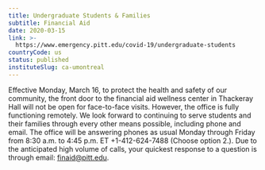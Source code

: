 ```yaml
---
title: Undergraduate Students & Families
subtitle: Financial Aid
date: 2020-03-15
link: >-
  https://www.emergency.pitt.edu/covid-19/undergraduate-students
countryCode: us
status: published
instituteSlug: ca-umontreal
---
```

Effective Monday, March 16, to protect the health and safety of our community, the front door to the financial aid wellness center in Thackeray Hall will not be open for face-to-face visits. However, the office is fully functioning remotely. We look forward to continuing to serve students and their families through every other means possible, including phone and email. The office will be answering phones as usual Monday through Friday from 8:30 a.m. to 4:45 p.m. ET +1-412-624-7488 (Choose option 2.). Due to the anticipated high volume of calls, your quickest response to a question is through email: [finaid@pitt.edu](mailto:finaid@pitt.edu). 
